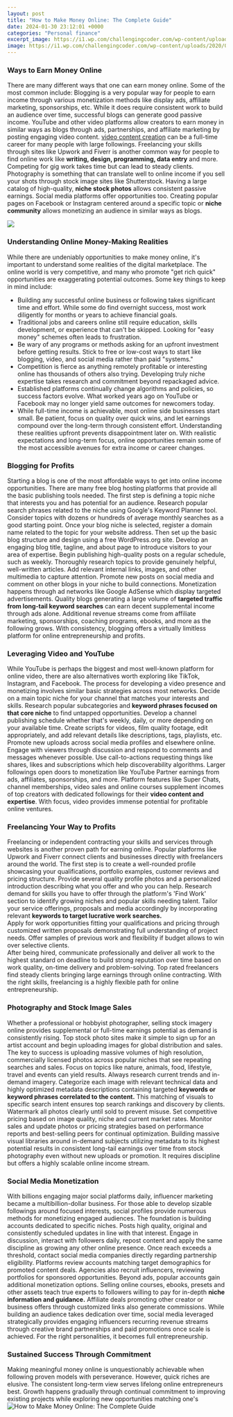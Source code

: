 ```yaml
---
layout: post
title: "How to Make Money Online: The Complete Guide"
date: 2024-01-30 23:12:01 +0000
categories: "Personal finance"
excerpt_image: https://i1.wp.com/challengingcoder.com/wp-content/uploads/2020/07/rItGZ4vquWk-1.png?fit=1080%2C720&amp;ssl=1
image: https://i1.wp.com/challengingcoder.com/wp-content/uploads/2020/07/rItGZ4vquWk-1.png?fit=1080%2C720&amp;ssl=1
---
```


### Ways to Earn Money Online
There are many different ways that one can earn money online. Some of the most common include:
Blogging is a very popular way for people to earn income through various monetization methods like display ads, affiliate marketing, sponsorships, etc. While it does require consistent work to build an audience over time, successful blogs can generate good passive income. 
YouTube and other video platforms allow creators to earn money in similar ways as blogs through ads, partnerships, and affiliate marketing by posting engaging video content. [video content creation](https://store.fi.io.vn/collection/albino) can be a full-time career for many people with large followings. 
Freelancing your skills through sites like Upwork and Fiverr is another common way for people to find online work like **writing, design, programming, data entry** and more. Competing for gig work takes time but can lead to steady clients.
Photography is something that can translate well to online income if you sell your shots through stock image sites like Shutterstock. Having a large catalog of high-quality, **niche stock photos** allows consistent passive earnings.
Social media platforms offer opportunities too. Creating popular pages on Facebook or Instagram centered around a specific topic or **niche community** allows monetizing an audience in similar ways as blogs. 

![](https://www.clothedinscarlet.org/wp-content/uploads/2014/08/ultimate-guide-to-make-money-online.jpg)
### Understanding Online Money-Making Realities
While there are undeniably opportunities to make money online, it's important to understand some realities of the digital marketplace. The online world is very competitive, and many who promote "get rich quick" opportunities are exaggerating potential outcomes. Some key things to keep in mind include:
- Building any successful online business or following takes significant time and effort. While some do find overnight success, most work diligently for months or years to achieve financial goals. 
- Traditional jobs and careers online still require education, skills development, or experience that can't be skipped. Looking for "easy money" schemes often leads to frustration.
- Be wary of any programs or methods asking for an upfront investment before getting results. Stick to free or low-cost ways to start like blogging, video, and social media rather than paid "systems."
- Competition is fierce as anything remotely profitable or interesting online has thousands of others also trying. Developing truly niche expertise takes research and commitment beyond repackaged advice. 
- Established platforms continually change algorithms and policies, so success factors evolve. What worked years ago on YouTube or Facebook may no longer yield same outcomes for newcomers today. 
- While full-time income is achievable, most online side businesses start small. Be patient, focus on quality over quick wins, and let earnings compound over the long-term through consistent effort.
Understanding these realities upfront prevents disappointment later on. With realistic expectations and long-term focus, online opportunities remain some of the most accessible avenues for extra income or career changes.
### Blogging for Profits
Starting a blog is one of the most affordable ways to get into online income opportunities. There are many free blog hosting platforms that provide all the basic publishing tools needed. 
The first step is defining a topic niche that interests you and has potential for an audience. Research popular search phrases related to the niche using Google's Keyword Planner tool. Consider topics with dozens or hundreds of average monthly searches as a good starting point. 
Once your blog niche is selected, register a domain name related to the topic for your website address. Then set up the basic blog structure and design using a free WordPress.org site. Develop an engaging blog title, tagline, and about page to introduce visitors to your area of expertise. 
Begin publishing high-quality posts on a regular schedule, such as weekly. Thoroughly research topics to provide genuinely helpful, well-written articles. Add relevant internal links, images, and other multimedia to capture attention. Promote new posts on social media and comment on other blogs in your niche to build connections.
Monetization happens through ad networks like Google AdSense which display targeted advertisements. Quality blogs generating a large volume of **targeted traffic from long-tail keyword searches** can earn decent supplemental income through ads alone. Additional revenue streams come from affiliate marketing, sponsorships, coaching programs, ebooks, and more as the following grows. With consistency, blogging offers a virtually limitless platform for online entrepreneurship and profits.
### Leveraging Video and YouTube 
While YouTube is perhaps the biggest and most well-known platform for online video, there are also alternatives worth exploring like TikTok, Instagram, and Facebook. The process for developing a video presence and monetizing involves similar basic strategies across most networks.
Decide on a main topic niche for your channel that matches your interests and skills. Research popular subcategories and **keyword phrases focused on that core niche** to find untapped opportunities. 
Develop a channel publishing schedule whether that's weekly, daily, or more depending on your available time. Create scripts for videos, film quality footage, edit appropriately, and add relevant details like descriptions, tags, playlists, etc. 
Promote new uploads across social media profiles and elsewhere online. Engage with viewers through discussion and respond to comments and messages whenever possible. Use call-to-actions requesting things like shares, likes and subscriptions which help discoverability algorithms.
Larger followings open doors to monetization like YouTube Partner earnings from ads, affiliates, sponsorships, and more. Platform features like Super Chats, channel memberships, video sales and online courses supplement incomes of top creators with dedicated followings for their **video content and expertise**. With focus, video provides immense potential for profitable online ventures.
### Freelancing Your Way to Profits 
Freelancing or independent contracting your skills and services through websites is another proven path for earning online. Popular platforms like Upwork and Fiverr connect clients and businesses directly with freelancers around the world. 
The first step is to create a well-rounded profile showcasing your qualifications, portfolio examples, customer reviews and pricing structure. Provide several quality profile photos and a personalized introduction describing what you offer and who you can help. 
Research demand for skills you have to offer through the platform's 'Find Work' section to identify growing niches and popular skills needing talent. Tailor your service offerings, proposals and media accordingly by incorporating relevant **keywords to target lucrative work searches.**  
Apply for work opportunities fitting your qualifications and pricing through customized written proposals demonstrating full understanding of project needs. Offer samples of previous work and flexibility if budget allows to win over selective clients.  
After being hired, communicate professionally and deliver all work to the highest standard on deadline to build strong reputation over time based on work quality, on-time delivery and problem-solving. Top rated freelancers find steady clients bringing large earnings through online contracting. With the right skills, freelancing is a highly flexible path for online entrepreneurship.
### Photography and Stock Image Sales
Whether a professional or hobbyist photographer, selling stock imagery online provides supplemental or full-time earnings potential as demand is consistently rising. Top stock photo sites make it simple to sign up for an artist account and begin uploading images for global distribution and sales.
The key to success is uploading massive volumes of high resolution, commercially licensed photos across popular niches that see repeating searches and sales. Focus on topics like nature, animals, food, lifestyle, travel and events can yield results. Always research current trends and in-demand imagery.
Categorize each image with relevant technical data and highly optimized metadata descriptions containing targeted **keywords or keyword phrases correlated to the content.** This matching of visuals to specific search intent ensures top search rankings and discovery by clients. 
Watermark all photos clearly until sold to prevent misuse. Set competitive pricing based on image quality, niche and current market rates. Monitor sales and update photos or pricing strategies based on performance reports and best-selling peers for continual optimization. 
Building massive visual libraries around in-demand subjects utilizing metadata to its highest potential results in consistent long-tail earnings over time from stock photography even without new uploads or promotion. It requires discipline but offers a highly scalable online income stream.
### Social Media Monetization 
With billions engaging major social platforms daily, influencer marketing became a multibillion-dollar business. For those able to develop sizable followings around focused interests, social profiles provide numerous methods for monetizing engaged audiences.
The foundation is building accounts dedicated to specific niches. Posts high quality, original and consistently scheduled updates in line with that interest. Engage in discussion, interact with followers daily, repost content and apply the same discipline as growing any other online presence. 
Once reach exceeds a threshold, contact social media companies directly regarding partnership eligibility. Platforms review accounts matching target demographics for promoted content deals. Agencies also recruit influencers, reviewing portfolios for sponsored opportunities.
Beyond ads, popular accounts gain additional monetization options. Selling online courses, ebooks, presets and other assets teach true experts to followers willing to pay for in-depth **niche information and guidance.** Affiliate deals promoting other creator or business offers through customized links also generate commissions.
While building an audience takes dedication over time, social media leveraged strategically provides engaging influencers recurring revenue streams through creative brand partnerships and paid promotions once scale is achieved. For the right personalities, it becomes full entrepreneurship.  
### Sustained Success Through Commitment
Making meaningful money online is unquestionably achievable when following proven models with perseverance. However, quick riches are elusive. The consistent long-term view serves lifelong online entrepreneurs best. Growth happens gradually through continual commitment to improving existing projects while exploring new opportunities matching one's
![How to Make Money Online: The Complete Guide](https://i1.wp.com/challengingcoder.com/wp-content/uploads/2020/07/rItGZ4vquWk-1.png?fit=1080%2C720&amp;ssl=1)